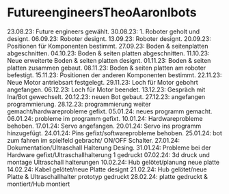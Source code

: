 # FutureengineersTheoAaronIbots
23.08.23: Future engineers gewählt.
30.08.23: 1. Roboter geholt und designt.
06.09.23: Roboter designt.
13.09.23: Roboter designt.
20.09.23: Positionen für Komponenten bestimmt.
27.09.23: Boden & seitenplatten abgeschnitten.
04.10.23: Boden & seiten platten abgeschnitten.
11.10.23: Neue erweiterte Boden & seiten platten designt.
01.11.23: Boden & seiten platten zusammen gebaut.
08.11.23: Boden & seiten platten am roboter befestigt.
15.11.23: Positionen der anderen Komponenten bestimmt.
22.11.23: Neue Motor antriebsart festgelegt.
29.11.23: Loch für Motor gebohrt angefangen.
06.12.23: Loch für Motor beendet.
13.12.23: Gespräch mit Ina/Bot gewechselt.
20.12.23: neuen Bot gebaut.
27.12.23: angefangen programmierung.
28.12.23: programmierung weiter gemacht/hardwareprobleme gefixt.
05.01.24: neues programm gemacht.
06.01.24: probleme im programm gefixt.
10.01.24: Hardwareprobleme behoben.
17.01.24: Servo angefangen.
20.01.24: Servo ins programm hinzugefügt.
24.01.24: Pins gefixt/softwareprobleme behoben.
25.01.24: bot zum fahren im spielfeld gebracht/ ON/OFF Schalter.
27.01.24: Dokumentation/Ultraschall Halterung Desing.
31.01.24: Probleme bei der Hardware gefixt/Ultraschallhalterung 1 gedruckt
07.02.24: 3d druck und montage Ultraschall halterungen
10.02.24: Hub gelötet/planung neue platte
14.02.24: Kabel gelötet/neue Platte designt
21.02.24: Hub gelötet/neue Platte & Ultraschallhalter prototyp gedruckt
28.02.24: platte gedruckt & montiert/Hub montiert
